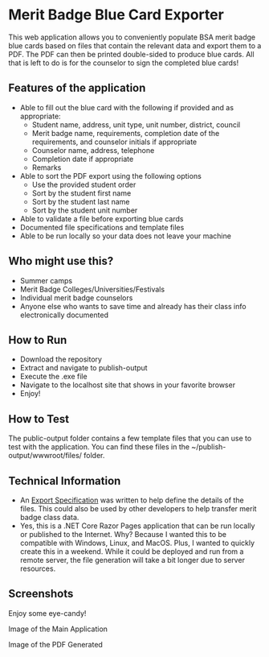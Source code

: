 # Merit Badge Blue Card Exporter
This web application allows you to conveniently populate BSA merit badge blue cards based on files that contain the relevant data and export them to a PDF. The PDF can then be printed double-sided to produce blue cards. All that is left to do is for the counselor to sign the completed blue cards!

## Features of the application
- Able to fill out the blue card with the following if provided and as appropriate:
  - Student name, address, unit type, unit number, district, council
  - Merit badge name, requirements, completion date of the requirements, and counselor initials if appropriate
  - Counselor name, address, telephone
  - Completion date if appropriate
  - Remarks
- Able to sort the PDF export using the following options
  - Use the provided student order
  - Sort by the student first name
  - Sort by the student last name
  - Sort by the student unit number
- Able to validate a file before exporting blue cards
- Documented file specifications and template files
- Able to be run locally so your data does not leave your machine

## Who might use this?
- Summer camps
- Merit Badge Colleges/Universities/Festivals
- Individual merit badge counselors
- Anyone else who wants to save time and already has their class info electronically documented

## How to Run
- Download the repository
- Extract and navigate to publish-output
- Execute the .exe file
- Navigate to the localhost site that shows in your favorite browser
- Enjoy!

## How to Test
The public-output folder contains a few template files that you can use to test with the application. You can find these files in the ~/publish-output/wwwroot/files/ folder.

## Technical Information
- An [Export Specification](https://github.com/jonliew/Merit-Badge-Blue-Card-Exporter/blob/master/BlueCardExporter/wwwroot/files/Export_Specifications.pdf) was written to help define the details of the files. This could also be used by other developers to help transfer merit badge class data.
- Yes, this is a .NET Core Razor Pages application that can be run locally or published to the Internet. Why? Because I wanted this to be compatible with Windows, Linux, and MacOS. Plus, I wanted to quickly create this in a weekend. While it could be deployed and run from a remote server, the file generation will take a bit longer due to server resources.

## Screenshots
Enjoy some eye-candy!

Image of the Main Application

Image of the PDF Generated
